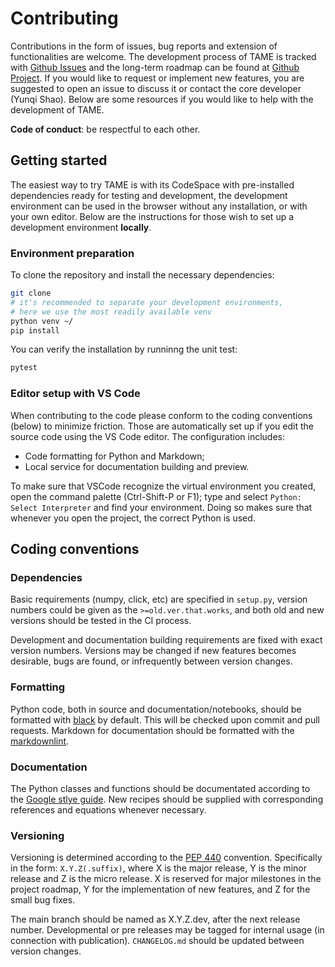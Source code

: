 # Contributing

Contributions in the form of issues, bug reports and extension of
functionalities are welcome. The development process of TAME is tracked with
[Github Issues](https://github.com/teoroo-cmc/tame) and the long-term roadmap
 can be found at [Github
Project](https://github.com/orgs/teoroo-cmc/projects/2). If you would like to
request or implement new features, you are suggested to open an issue to discuss
it or contact the core developer (Yunqi Shao). Below are some resources if you
would like to help with the development of TAME.

**Code of conduct**: be respectful to each other.

## Getting started

The easiest way to try TAME is with its CodeSpace with pre-installed
dependencies ready for testing and development, the development environment can
be used in the browser without any installation, or with your own editor. Below
are the instructions for those wish to set up a development environment
**locally**.

### Environment preparation

To clone the repository and install the necessary dependencies:

``` bash
git clone
# it's recommended to separate your development environments, 
# here we use the most readily available venv
python venv ~/
pip install
```

You can verify the installation by runninng the unit test:

```bash
pytest 
```

### Editor setup with VS Code

When contributing to the code please conform to the coding conventions (below)
to minimize friction. Those are automatically set up if you edit the source code
using the VS Code editor. The configuration includes:

- Code formatting for Python and Markdown;
- Local service for documentation building and preview.

To make sure that VSCode recognize the virtual environment you created, open the
command palette (Ctrl-Shift-P or F1); type and select
`Python: Select Interpreter` and find your environment. Doing so makes sure that
whenever you open the project, the correct Python is used.

## Coding conventions

### Dependencies

Basic requirements (numpy, click, etc) are specified in `setup.py`, version
numbers could be given as the `>=old.ver.that.works`, and both old and new
versions should be tested in the CI process.

Development and documentation building requirements are fixed with exact version
numbers. Versions may be changed if new features becomes desirable, bugs are
found, or infrequently between version changes.

### Formatting

Python code, both in source and documentation/notebooks, should be formatted
with [black](https://github.com/psf/black) by default. This will be checked upon
commit and pull requests. Markdown for documentation should be formatted
with the [markdownlint](https://github.com/DavidAnson/markdownlint).

### Documentation

The Python classes and functions should be documentated according to the [Google
stlye
guide](https://google.github.io/styleguide/pyguide.html#38-comments-and-docstrings).
New recipes should be supplied with corresponding references and equations
whenever necessary.

### Versioning

Versioning is determined according to the [PEP
440](https://peps.python.org/pep-0440/) convention. Specifically in the form:
`X.Y.Z(.suffix)`, where X is the major release, Y is the minor release and Z is
the micro release. X is reserved for major milestones in the project roadmap, Y
for the implementation of new features, and Z for the small bug fixes.

The main branch should be named as X.Y.Z.dev, after the next release number.
Developmental or pre releases may be tagged for internal usage (in connection
with publication). `CHANGELOG.md` should be updated between version changes.
